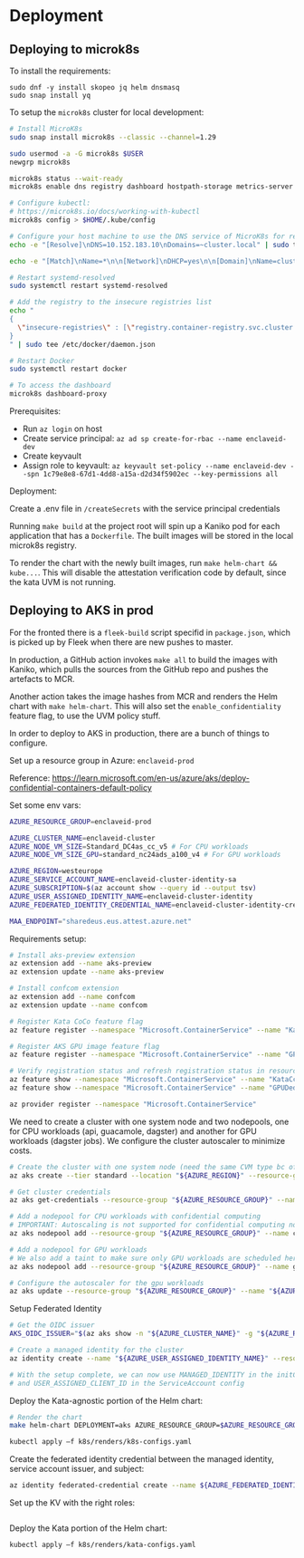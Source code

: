 # Deployment

## Deploying to microk8s

To install the requirements:

```
sudo dnf -y install skopeo jq helm dnsmasq
sudo snap install yq
```

To setup the `microk8s` cluster for local development:

```bash
# Install MicroK8s
sudo snap install microk8s --classic --channel=1.29

sudo usermod -a -G microk8s $USER
newgrp microk8s

microk8s status --wait-ready
microk8s enable dns registry dashboard hostpath-storage metrics-server

# Configure kubectl:
# https://microk8s.io/docs/working-with-kubectl
microk8s config > $HOME/.kube/config

# Configure your host machine to use the DNS service of MicroK8s for resolving service names within the  cluster. Fedora example using systemd-resolved:
echo -e "[Resolve]\nDNS=10.152.183.10\nDomains=~cluster.local" | sudo tee /etc/systemd/resolved.conf.d/microk8s.conf

echo -e "[Match]\nName=*\n\n[Network]\nDHCP=yes\n\n[Domain]\nName=cluster.local" | sudo tee /etc/systemd/network/10-microk8s.network

# Restart systemd-resolved
sudo systemctl restart systemd-resolved

# Add the registry to the insecure registries list
echo "
{
  \"insecure-registries\" : [\"registry.container-registry.svc.cluster.local:5000\"]
}
" | sudo tee /etc/docker/daemon.json

# Restart Docker
sudo systemctl restart docker

# To access the dashboard
microk8s dashboard-proxy
```

Prerequisites:

- Run `az login` on host
- Create service principal: `az ad sp create-for-rbac --name enclaveid-dev`
- Create keyvault
- Assign role to keyvault: `az keyvault set-policy --name enclaveid-dev --spn 1c79e8e8-67d1-4dd8-a15a-d2d34f5902ec --key-permissions all`

Deployment:

Create a .env file in `/createSecrets` with the service principal credentials

Running `make build` at the project root will spin up a Kaniko pod for each application that has a `Dockerfile`. The built images will be stored in the local microk8s registry.

To render the chart with the newly built images, run `make helm-chart && kube...`. This will disable the attestation verification code by default, since the kata UVM is not running.

## Deploying to AKS in prod

For the fronted there is a `fleek-build` script specifid in `package.json`, which is picked up by Fleek when there are new pushes to master.

In production, a GitHub action invokes `make all` to build the images with Kaniko, which pulls the sources from the GitHub repo and pushes the artefacts to MCR.

Another action takes the image hashes from MCR and renders the Helm chart with `make helm-chart`. This will also set the `enable_confidentiality` feature flag, to use the UVM policy stuff.

In order to deploy to AKS in production, there are a bunch of things to configure.

Set up a resource group in Azure: `enclaveid-prod`

Reference: <https://learn.microsoft.com/en-us/azure/aks/deploy-confidential-containers-default-policy>

Set some env vars:

```bash
AZURE_RESOURCE_GROUP=enclaveid-prod

AZURE_CLUSTER_NAME=enclaveid-cluster
AZURE_NODE_VM_SIZE=Standard_DC4as_cc_v5 # For CPU workloads
AZURE_NODE_VM_SIZE_GPU=standard_nc24ads_a100_v4 # For GPU workloads

AZURE_REGION=westeurope
AZURE_SERVICE_ACCOUNT_NAME=enclaveid-cluster-identity-sa
AZURE_SUBSCRIPTION=$(az account show --query id --output tsv)
AZURE_USER_ASSIGNED_IDENTITY_NAME=enclaveid-cluster-identity
AZURE_FEDERATED_IDENTITY_CREDENTIAL_NAME=enclaveid-cluster-identity-credential

MAA_ENDPOINT="sharedeus.eus.attest.azure.net"
```

Requirements setup:

```bash
# Install aks-preview extension
az extension add --name aks-preview
az extension update --name aks-preview

# Install confcom extension
az extension add --name confcom
az extension update --name confcom

# Register Kata CoCo feature flag
az feature register --namespace "Microsoft.ContainerService" --name "KataCcIsolationPreview"

# Register AKS GPU image feature flag
az feature register --namespace "Microsoft.ContainerService" --name "GPUDedicatedVHDPreview"

# Verify registration status and refresh registration status in resource provider
az feature show --namespace "Microsoft.ContainerService" --name "KataCcIsolationPreview"
az feature show --namespace "Microsoft.ContainerService" --name "GPUDedicatedVHDPreview"

az provider register --namespace "Microsoft.ContainerService"
```

We need to create a cluster with one system node and two nodepools, one for CPU workloads (api, guacamole, dagster) and another for GPU workloads (dagster jobs).
We configure the cluster autoscaler to minimize costs.

```bash
# Create the cluster with one system node (need the same CVM type bc of kata)
az aks create --tier standard --location "${AZURE_REGION}" --resource-group "${AZURE_RESOURCE_GROUP}" --name "${AZURE_CLUSTER_NAME}" --kubernetes-version 1.29 --os-sku AzureLinux --node-vm-size "${AZURE_NODE_VM_SIZE}" --node-count 1 --enable-oidc-issuer --enable-workload-identity --generate-ssh-keys  --enable-cluster-autoscaler

# Get cluster credentials
az aks get-credentials --resource-group "${AZURE_RESOURCE_GROUP}" --name "${AZURE_CLUSTER_NAME}" --overwrite-existing

# Add a nodepool for CPU workloads with confidential computing
# IMPORTANT: Autoscaling is not supported for confidential computing nodes. Configuring the autoscaler for this pool will make austoscaling fail for the whole cluster.
az aks nodepool add --resource-group "${AZURE_RESOURCE_GROUP}" --name cpupool --cluster-name "${AZURE_CLUSTER_NAME}" --node-count 2 --os-sku AzureLinux --node-vm-size "${AZURE_NODE_VM_SIZE}" --workload-runtime KataCcIsolation

# Add a nodepool for GPU workloads
# We also add a taint to make sure only GPU workloads are scheduled here
az aks nodepool add --resource-group "${AZURE_RESOURCE_GROUP}" --name gpupool --cluster-name "${AZURE_CLUSTER_NAME}" --node-count 0 --labels sku=gpu --node-taints sku=gpu:NoSchedule --node-vm-size "${AZURE_NODE_VM_SIZE_GPU}" --min-count 0 --max-count 1 --enable-cluster-autoscaler --aks-custom-headers UseGPUDedicatedVHD=true

# Configure the autoscaler for the gpu workloads
az aks update --resource-group "${AZURE_RESOURCE_GROUP}" --name "${AZURE_CLUSTER_NAME}" --cluster-autoscaler-profile skip-nodes-with-system-pods=false
```

Setup Federated Identity

```bash
# Get the OIDC issuer
AKS_OIDC_ISSUER="$(az aks show -n "${AZURE_CLUSTER_NAME}" -g "${AZURE_RESOURCE_GROUP}" --query "oidcIssuerProfile.issuerUrl" -otsv)"

# Create a managed identity for the cluster
az identity create --name "${AZURE_USER_ASSIGNED_IDENTITY_NAME}" --resource-group "${AZURE_RESOURCE_GROUP}" --location "${AZURE_REGION}" --subscription "${AZURE_SUBSCRIPTION}"

# With the setup complete, we can now use MANAGED_IDENTITY in the initContainer
# and USER_ASSIGNED_CLIENT_ID in the ServiceAccount config
```

Deploy the Kata-agnostic portion of the Helm chart:

```bash
# Render the chart
make helm-chart DEPLOYMENT=aks AZURE_RESOURCE_GROUP=$AZURE_RESOURCE_GROUP AZURE_USER_ASSIGNED_IDENTITY_NAME=$AZURE_USER_ASSIGNED_IDENTITY_NAME

kubectl apply –f k8s/renders/k8s-configs.yaml
```

Create the federated identity credential between the managed identity, service account issuer, and subject:

```bash
az identity federated-credential create --name ${AZURE_FEDERATED_IDENTITY_CREDENTIAL_NAME} --identity-name ${AZURE_USER_ASSIGNED_IDENTITY_NAME} --resource-group ${AZURE_RESOURCE_GROUP} --issuer ${AKS_OIDC_ISSUER} --subject system:serviceaccount:default:${AZURE_SERVICE_ACCOUNT_NAME}
```

Set up the KV with the right roles:

```bash

```

Deploy the Kata portion of the Helm chart:

```bash
kubectl apply –f k8s/renders/kata-configs.yaml
```
